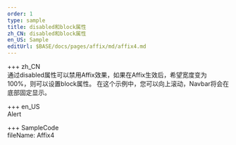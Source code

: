 ```yaml
---   
order: 1  
type: sample  
title: disabled和block属性   
zh_CN: disabled和block属性      
en_US: Sample
editUrl: $BASE/docs/pages/affix/md/affix4.md
---      
```


+++ zh_CN   
通过disabled属性可以禁用Affix效果，如果在Affix生效后，希望宽度变为
100%，则可以设置block属性。
在这个示例中，您可以向上滚动，Navbar将会在底部固定显示。

+++ en_US   
Alert

+++ SampleCode  
fileName: Affix4
